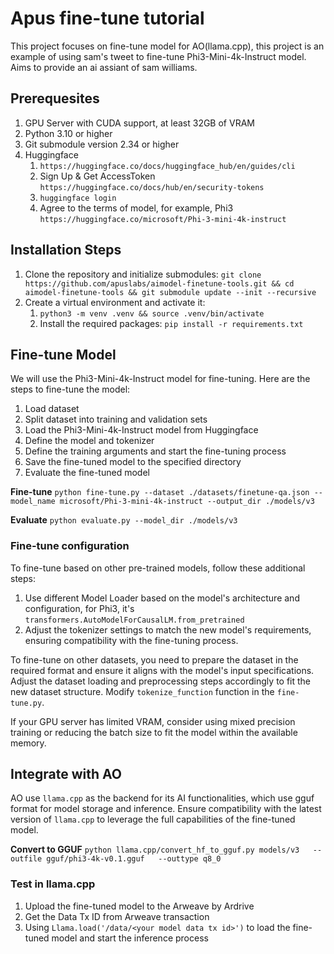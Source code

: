 # Apus fine-tune tutorial

This project focuses on fine-tune model for AO(llama.cpp), this project is an example of using sam's tweet to fine-tune Phi3-Mini-4k-Instruct model. Aims to provide an ai assiant of sam williams.

## Prerequesites

1. GPU Server with CUDA support, at least 32GB of VRAM
2. Python 3.10 or higher
3. Git submodule version 2.34 or higher
4. Huggingface
   1. `https://huggingface.co/docs/huggingface_hub/en/guides/cli`
   2. Sign Up & Get AccessToken `https://huggingface.co/docs/hub/en/security-tokens`
   3. `huggingface login`
   4. Agree to the terms of model, for example, Phi3 `https://huggingface.co/microsoft/Phi-3-mini-4k-instruct`

## Installation Steps

1. Clone the repository and initialize submodules:
   `git clone https://github.com/apuslabs/aimodel-finetune-tools.git && cd aimodel-finetune-tools && git submodule update --init --recursive`
2. Create a virtual environment and activate it:
   1. `python3 -m venv .venv && source .venv/bin/activate`
   2. Install the required packages: `pip install -r requirements.txt`

## Fine-tune Model

We will use the Phi3-Mini-4k-Instruct model for fine-tuning. Here are the steps to fine-tune the model:
1. Load dataset
2. Split dataset into training and validation sets
3. Load the Phi3-Mini-4k-Instruct model from Huggingface
4. Define the model and tokenizer
5. Define the training arguments and start the fine-tuning process
6. Save the fine-tuned model to the specified directory
7. Evaluate the fine-tuned model

**Fine-tune**
`python fine-tune.py --dataset ./datasets/finetune-qa.json --model_name microsoft/Phi-3-mini-4k-instruct --output_dir ./models/v3`

**Evaluate**
`python evaluate.py --model_dir ./models/v3`

### Fine-tune configuration

To fine-tune based on other pre-trained models, follow these additional steps:
1. Use different Model Loader based on the model's architecture and configuration, for Phi3, it's `transformers.AutoModelForCausalLM.from_pretrained`
2. Adjust the tokenizer settings to match the new model's requirements, ensuring compatibility with the fine-tuning process.

To fine-tune on other datasets, you need to prepare the dataset in the required format and ensure it aligns with the model's input specifications. Adjust the dataset loading and preprocessing steps accordingly to fit the new dataset structure. Modify `tokenize_function` function in the `fine-tune.py`.

If your GPU server has limited VRAM, consider using mixed precision training or reducing the batch size to fit the model within the available memory.

## Integrate with AO

AO use `llama.cpp` as the backend for its AI functionalities, which use gguf format for model storage and inference. Ensure compatibility with the latest version of `llama.cpp` to leverage the full capabilities of the fine-tuned model.

**Convert to GGUF**
`python llama.cpp/convert_hf_to_gguf.py models/v3   --outfile gguf/phi3-4k-v0.1.gguf   --outtype q8_0`

### Test in llama.cpp

1. Upload the fine-tuned model to the Arweave by Ardrive
2. Get the Data Tx ID from Arweave transaction
3. Using `Llama.load('/data/<your model data tx id>')` to load the fine-tuned model and start the inference process